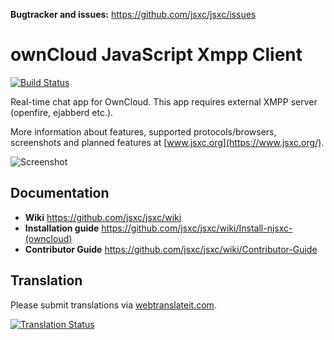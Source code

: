 __Bugtracker and issues:__ https://github.com/jsxc/jsxc/issues<br />

# ownCloud JavaScript Xmpp Client

[![Build Status](https://travis-ci.org/owncloud/jsxc.chat.svg?branch=master)](https://travis-ci.org/owncloud/jsxc.chat)

Real-time chat app for OwnCloud. This app requires external XMPP server (openfire, ejabberd etc.).

More information about features, supported protocols/browsers, screenshots and planned features at [www.jsxc.org](https://www.jsxc.org/).

![Screenshot](https://www.jsxc.org/assets/screenshot-owncloud-latest.png)

## Documentation
- __Wiki__ https://github.com/jsxc/jsxc/wiki
- __Installation guide__ https://github.com/jsxc/jsxc/wiki/Install-njsxc-(owncloud)
- __Contributor Guide__ https://github.com/jsxc/jsxc/wiki/Contributor-Guide

## Translation
Please submit translations via [webtranslateit.com](https://webtranslateit.com/en/projects/10365-JSXC).

[![Translation Status](https://webtranslateit.com/api/projects/Ezawdy9FtjrE-oX4MmKOEQ/charts.png)](https://webtranslateit.com/en/projects/10365-JSXC/project_locales)
